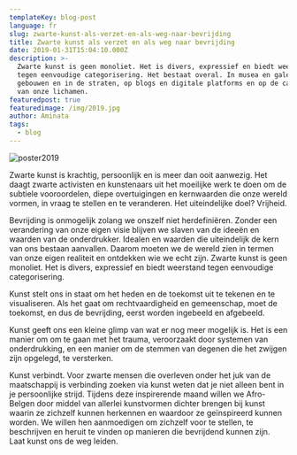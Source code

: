 ```yaml
---
templateKey: blog-post
language: fr
slug: zwarte-kunst-als-verzet-en-als-weg-naar-bevrijding
title: Zwarte kunst als verzet en als weg naar bevrijding
date: 2019-01-31T15:04:10.000Z
description: >-
  Zwarte kunst is geen monoliet. Het is divers, expressief en biedt weerstand
  tegen eenvoudige categorisering. Het bestaat overal. In musea en galerijen, op
  gebouwen en in de straten, op blogs en digitale platforms en op de canvassen
  van onze lichamen.
featuredpost: true
featuredimage: /img/2019.jpg
author: Aminata
tags:
  - blog
---
```

![poster2019](/img/2019.jpg "Poster 2019")

Zwarte kunst is krachtig, persoonlijk en is meer dan ooit aanwezig. Het daagt zwarte activisten en kunstenaars uit het moeilijke werk te doen om de subtiele vooroordelen, diepe overtuigingen en kernwaarden die onze wereld vormen, in vraag te stellen en te veranderen. Het uiteindelijke doel? Vrijheid.

Bevrijding is onmogelijk zolang we onszelf niet herdefiniëren. Zonder een verandering van onze eigen visie blijven we slaven van de ideeën en waarden van de onderdrukker. Idealen en waarden die uiteindelijk de kern van ons bestaan aanvallen.  Daarom moeten we de wereld zien in termen van onze eigen realiteit en ontdekken wie we echt zijn.
Zwarte kunst is geen monoliet. Het is divers, expressief en biedt weerstand tegen eenvoudige categorisering.

Kunst stelt ons in staat om het heden en de toekomst uit te tekenen en te visualiseren. Als het gaat om rechtvaardigheid en gemeenschap, moet de toekomst, en dus de bevrijding, eerst worden ingebeeld en afgebeeld.

Kunst geeft ons een kleine glimp van wat er nog meer mogelijk is. Het is een manier om om te gaan met het trauma, veroorzaakt door systemen van onderdrukking, en een manier om de stemmen van degenen die het zwijgen zijn opgelegd, te versterken.

Kunst verbindt. Voor zwarte mensen die overleven onder het juk van de maatschappij is verbinding zoeken via kunst weten dat je niet alleen bent in je persoonlijke strijd.
Tijdens deze inspirerende maand willen we Afro-Belgen door middel van allerlei kunstvormen dichter brengen bij kunst waarin ze zichzelf kunnen herkennen en waardoor ze geïnspireerd kunnen worden. We willen hen aanmoedigen om zichzelf voor te stellen, te beschrijven en heruit te vinden op manieren die bevrijdend kunnen zijn.
Laat kunst ons de weg leiden.
